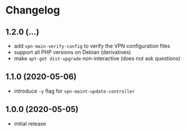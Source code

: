 # Changelog

## 1.2.0 (...)
- add `vpn-main-verify-config` to verify the VPN configuration files
- support all PHP versions on Debian (derivatives)
- make `apt-get dist-upgrade` non-interactive (does not ask questions)

## 1.1.0 (2020-05-06)
- introduce `-y` flag for `vpn-maint-update-controller`

## 1.0.0 (2020-05-05)
- initial release
